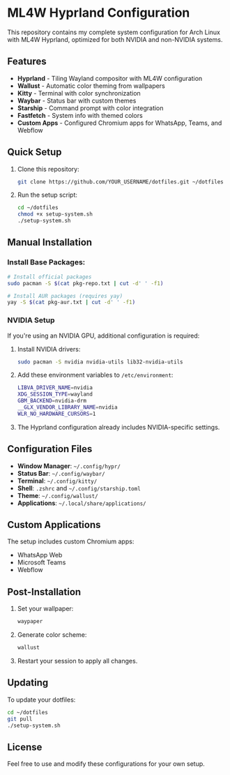 # ML4W Hyprland Configuration

This repository contains my complete system configuration for Arch Linux with ML4W Hyprland, optimized for both NVIDIA and non-NVIDIA systems.

## Features

- **Hyprland** - Tiling Wayland compositor with ML4W configuration
- **Wallust** - Automatic color theming from wallpapers
- **Kitty** - Terminal with color synchronization
- **Waybar** - Status bar with custom themes
- **Starship** - Command prompt with color integration
- **Fastfetch** - System info with themed colors
- **Custom Apps** - Configured Chromium apps for WhatsApp, Teams, and Webflow

## Quick Setup

1. Clone this repository:
   ```bash
   git clone https://github.com/YOUR_USERNAME/dotfiles.git ~/dotfiles
   ```

2. Run the setup script:
   ```bash
   cd ~/dotfiles
   chmod +x setup-system.sh
   ./setup-system.sh
   ```

## Manual Installation

### Install Base Packages:
```bash
# Install official packages
sudo pacman -S $(cat pkg-repo.txt | cut -d' ' -f1)

# Install AUR packages (requires yay)
yay -S $(cat pkg-aur.txt | cut -d' ' -f1)
```

### NVIDIA Setup
If you're using an NVIDIA GPU, additional configuration is required:

1. Install NVIDIA drivers:
   ```bash
   sudo pacman -S nvidia nvidia-utils lib32-nvidia-utils
   ```

2. Add these environment variables to `/etc/environment`:
   ```bash
   LIBVA_DRIVER_NAME=nvidia
   XDG_SESSION_TYPE=wayland
   GBM_BACKEND=nvidia-drm
   __GLX_VENDOR_LIBRARY_NAME=nvidia
   WLR_NO_HARDWARE_CURSORS=1
   ```

3. The Hyprland configuration already includes NVIDIA-specific settings.

## Configuration Files

- **Window Manager**: `~/.config/hypr/`
- **Status Bar**: `~/.config/waybar/`
- **Terminal**: `~/.config/kitty/`
- **Shell**: `.zshrc` and `~/.config/starship.toml`
- **Theme**: `~/.config/wallust/`
- **Applications**: `~/.local/share/applications/`

## Custom Applications

The setup includes custom Chromium apps:
- WhatsApp Web
- Microsoft Teams
- Webflow

## Post-Installation

1. Set your wallpaper:
   ```bash
   waypaper
   ```

2. Generate color scheme:
   ```bash
   wallust
   ```

3. Restart your session to apply all changes.

## Updating

To update your dotfiles:
```bash
cd ~/dotfiles
git pull
./setup-system.sh
```

## License

Feel free to use and modify these configurations for your own setup. 